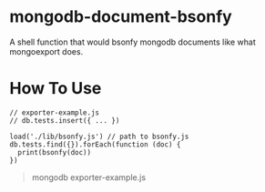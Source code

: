 # mongodb-document-bsonfy
A shell function that would bsonfy mongodb documents like what mongoexport does.

# How To Use

```
// exporter-example.js
// db.tests.insert({ ... })

load('./lib/bsonfy.js') // path to bsonfy.js
db.tests.find({}).forEach(function (doc) {
  print(bsonfy(doc))
})
```

> mongodb exporter-example.js
